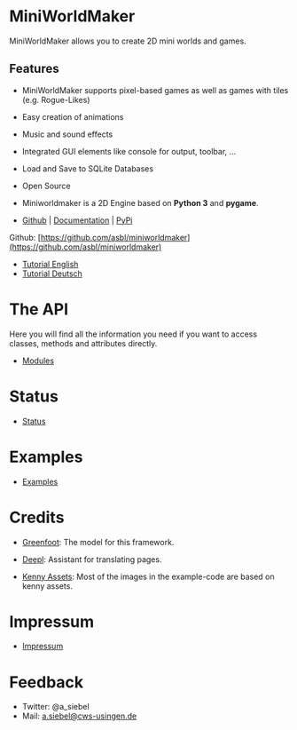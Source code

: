 MiniWorldMaker
==========================================

MiniWorldMaker allows you to create 2D mini worlds and games.

Features
--------

  * MiniWorldMaker supports pixel-based games as well as games with
  tiles (e.g. Rogue-Likes)

  * Easy creation of animations

  * Music and sound effects

  * Integrated GUI elements like console for output, toolbar, ...
  
  * Load and Save to SQLite Databases

  * Open Source
  
  * Miniworldmaker is a 2D Engine based on **Python 3** and **pygame**.

  * [Github](https://github.com/asbl/miniworldmaker) | [Documentation](http://miniworldmaker.it-teaching.de/) | [PyPi](https://pypi.org/project/miniworldmaker/)


Github: [https://github.com/asbl/miniworldmaker](https://github.com/asbl/miniworldmaker)

  * [Tutorial English](tutorial_english.md)
  * [Tutorial Deutsch](tutorial_german.md)

    
    


The API
=====================

Here you will find all the information you need if you want to access classes, methods and attributes directly.

  * [Modules](./modules.md)


Status
=====================


  * [Status](./status.md)
  
Examples
=================

  * [Examples](examples.md)

Credits
=======

  * [Greenfoot](https://www.greenfoot.org/door): The model for this framework.

  * [Deepl](https://www.deepl.com/translator): Assistant for translating pages.
  
  * [Kenny Assets](https://www.kenney.nl/assets): Most of the images in the example-code are based on kenny assets. 

Impressum
==========

  * [Impressum](impressum.md)
  
Feedback
========

  * Twitter: @a_siebel
  * Mail: a.siebel@cws-usingen.de